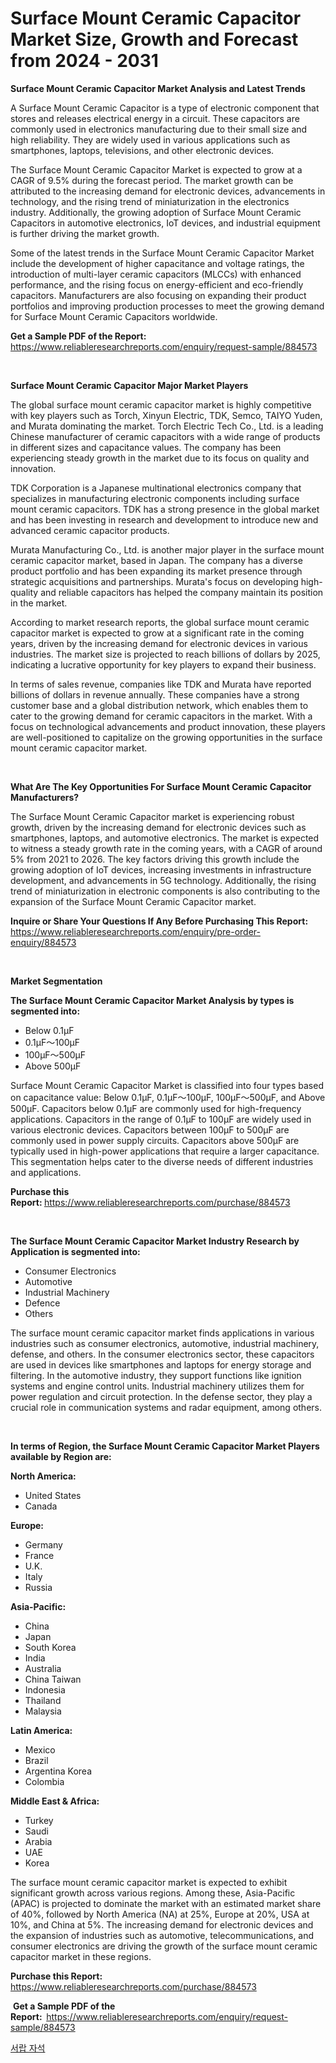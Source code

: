 <p><h1>Surface Mount Ceramic Capacitor Market Size, Growth and Forecast from 2024 - 2031</h1></p><p><strong>Surface Mount Ceramic Capacitor Market Analysis and Latest Trends</strong></p>
<p><p>A Surface Mount Ceramic Capacitor is a type of electronic component that stores and releases electrical energy in a circuit. These capacitors are commonly used in electronics manufacturing due to their small size and high reliability. They are widely used in various applications such as smartphones, laptops, televisions, and other electronic devices.</p><p>The Surface Mount Ceramic Capacitor Market is expected to grow at a CAGR of 9.5% during the forecast period. The market growth can be attributed to the increasing demand for electronic devices, advancements in technology, and the rising trend of miniaturization in the electronics industry. Additionally, the growing adoption of Surface Mount Ceramic Capacitors in automotive electronics, IoT devices, and industrial equipment is further driving the market growth.</p><p>Some of the latest trends in the Surface Mount Ceramic Capacitor Market include the development of higher capacitance and voltage ratings, the introduction of multi-layer ceramic capacitors (MLCCs) with enhanced performance, and the rising focus on energy-efficient and eco-friendly capacitors. Manufacturers are also focusing on expanding their product portfolios and improving production processes to meet the growing demand for Surface Mount Ceramic Capacitors worldwide.</p></p>
<p><strong>Get a Sample PDF of the Report:&nbsp;</strong> <a href="https://www.reliableresearchreports.com/enquiry/request-sample/884573">https://www.reliableresearchreports.com/enquiry/request-sample/884573</a></p>
<p>&nbsp;</p>
<p><strong>Surface Mount Ceramic Capacitor Major Market Players</strong></p>
<p><p>The global surface mount ceramic capacitor market is highly competitive with key players such as Torch, Xinyun Electric, TDK, Semco, TAIYO Yuden, and Murata dominating the market. Torch Electric Tech Co., Ltd. is a leading Chinese manufacturer of ceramic capacitors with a wide range of products in different sizes and capacitance values. The company has been experiencing steady growth in the market due to its focus on quality and innovation.</p><p>TDK Corporation is a Japanese multinational electronics company that specializes in manufacturing electronic components including surface mount ceramic capacitors. TDK has a strong presence in the global market and has been investing in research and development to introduce new and advanced ceramic capacitor products.</p><p>Murata Manufacturing Co., Ltd. is another major player in the surface mount ceramic capacitor market, based in Japan. The company has a diverse product portfolio and has been expanding its market presence through strategic acquisitions and partnerships. Murata's focus on developing high-quality and reliable capacitors has helped the company maintain its position in the market.</p><p>According to market research reports, the global surface mount ceramic capacitor market is expected to grow at a significant rate in the coming years, driven by the increasing demand for electronic devices in various industries. The market size is projected to reach billions of dollars by 2025, indicating a lucrative opportunity for key players to expand their business.</p><p>In terms of sales revenue, companies like TDK and Murata have reported billions of dollars in revenue annually. These companies have a strong customer base and a global distribution network, which enables them to cater to the growing demand for ceramic capacitors in the market. With a focus on technological advancements and product innovation, these players are well-positioned to capitalize on the growing opportunities in the surface mount ceramic capacitor market.</p></p>
<p>&nbsp;</p>
<p><strong>What Are The Key Opportunities For Surface Mount Ceramic Capacitor Manufacturers?</strong></p>
<p><p>The Surface Mount Ceramic Capacitor market is experiencing robust growth, driven by the increasing demand for electronic devices such as smartphones, laptops, and automotive electronics. The market is expected to witness a steady growth rate in the coming years, with a CAGR of around 5% from 2021 to 2026. The key factors driving this growth include the growing adoption of IoT devices, increasing investments in infrastructure development, and advancements in 5G technology. Additionally, the rising trend of miniaturization in electronic components is also contributing to the expansion of the Surface Mount Ceramic Capacitor market.</p></p>
<p><strong>Inquire or Share Your Questions If Any Before Purchasing This Report:</strong> <a href="https://www.reliableresearchreports.com/enquiry/pre-order-enquiry/884573">https://www.reliableresearchreports.com/enquiry/pre-order-enquiry/884573</a></p>
<p>&nbsp;</p>
<p><strong>Market Segmentation</strong></p>
<p><strong>The Surface Mount Ceramic Capacitor Market Analysis by types is segmented into:</strong></p>
<p><ul><li>Below 0.1μF</li><li>0.1μF～100μF</li><li>100μF～500μF</li><li>Above 500μF</li></ul></p>
<p><p>Surface Mount Ceramic Capacitor Market is classified into four types based on capacitance value: Below 0.1μF, 0.1μF～100μF, 100μF～500μF, and Above 500μF. Capacitors below 0.1μF are commonly used for high-frequency applications. Capacitors in the range of 0.1μF to 100μF are widely used in various electronic devices. Capacitors between 100μF to 500μF are commonly used in power supply circuits. Capacitors above 500μF are typically used in high-power applications that require a larger capacitance. This segmentation helps cater to the diverse needs of different industries and applications.</p></p>
<p><strong>Purchase this Report:&nbsp;</strong><a href="https://www.reliableresearchreports.com/purchase/884573">https://www.reliableresearchreports.com/purchase/884573</a></p>
<p>&nbsp;</p>
<p><strong>The Surface Mount Ceramic Capacitor Market Industry Research by Application is segmented into:</strong></p>
<p><ul><li>Consumer Electronics</li><li>Automotive</li><li>Industrial Machinery</li><li>Defence</li><li>Others</li></ul></p>
<p><p>The surface mount ceramic capacitor market finds applications in various industries such as consumer electronics, automotive, industrial machinery, defense, and others. In the consumer electronics sector, these capacitors are used in devices like smartphones and laptops for energy storage and filtering. In the automotive industry, they support functions like ignition systems and engine control units. Industrial machinery utilizes them for power regulation and circuit protection. In the defense sector, they play a crucial role in communication systems and radar equipment, among others.</p></p>
<p>&nbsp;</p>
<p><strong>In terms of Region, the Surface Mount Ceramic Capacitor Market Players available by Region are:</strong></p>
<p>
    <p> <strong> North America: </strong>
        <ul>
            <li>United States</li>
            <li>Canada</li>
        </ul>
        </p> 
    <p> <strong> Europe: </strong>
        <ul>
            <li>Germany</li>
            <li>France</li>
            <li>U.K.</li>
            <li>Italy</li>
            <li>Russia</li>
        </ul>
        </p> 
    <p> <strong> Asia-Pacific: </strong>
        <ul>
            <li>China</li>
            <li>Japan</li>
            <li>South Korea</li>
            <li>India</li>
            <li>Australia</li>
            <li>China Taiwan</li>
            <li>Indonesia</li>
            <li>Thailand</li>
            <li>Malaysia</li>
        </ul>
        </p> 
    <p> <strong> Latin America: </strong>
        <ul>
            <li>Mexico</li>
            <li>Brazil</li>
            <li>Argentina Korea</li>
            <li>Colombia</li>
        </ul>
        </p> 
    <p> <strong> Middle East & Africa: </strong>
        <ul>
            <li>Turkey</li>
            <li>Saudi</li>
            <li>Arabia</li>
            <li>UAE</li>
            <li>Korea</li>
        </ul>
    </p>
    </p>
<p><p>The surface mount ceramic capacitor market is expected to exhibit significant growth across various regions. Among these, Asia-Pacific (APAC) is projected to dominate the market with an estimated market share of 40%, followed by North America (NA) at 25%, Europe at 20%, USA at 10%, and China at 5%. The increasing demand for electronic devices and the expansion of industries such as automotive, telecommunications, and consumer electronics are driving the growth of the surface mount ceramic capacitor market in these regions.</p></p>
<p><strong>Purchase this Report: </strong><a href="https://www.reliableresearchreports.com/purchase/884573">https://www.reliableresearchreports.com/purchase/884573</a></p>
<p>&nbsp;<strong>Get a Sample PDF of the Report:&nbsp;&nbsp;</strong><a href="https://www.reliableresearchreports.com/enquiry/request-sample/884573">https://www.reliableresearchreports.com/enquiry/request-sample/884573</a></p>
<p><strong></strong></p>
<p><p><a href="https://github.com/sougarounis/Market-Research-Report-List-3/blob/main/66260118179.md">서랍 자석</a></p></p>